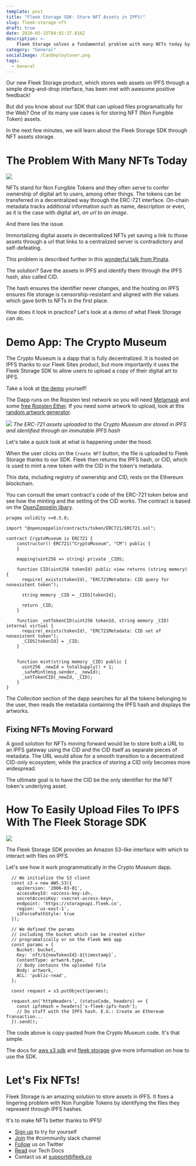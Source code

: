 ```yaml
---
template: post
title: "Fleek Storage SDK: Store NFT Assets in IPFS!"
slug: fleek-storage-nft
draft: true
date: 2020-05-15T04:02:37.816Z
description: >-
    Fleek Storage solves a fundamental problem with many NFTs today by storing assets to IPFS instead of a centralized server.
category: "General"
socialImage: /CanDeployCover.png
tags:
  - General
---
```


Our new Fleek Storage product, which stores web assets on IPFS through a simple drag-and-drop interface, has been met with awesome positive feedback!

But did you know about our SDK that can upload files programatically for the Web? One of its many use cases is for storing NFT (Non Fungible Token) assets.

In the next few minutes, we will learn about the Fleek Storage SDK through NFT assets storage.

# The Problem With Many NFTs Today
![](media/storageSdkNft/nft-central-server.jpg)

NFTs stand for Non Fungible Tokens and they often serve to confer ownership of digital art to users, among other things. The tokens can be transferred in a decentralized way through the ERC-721 interface. On-chain metadata tracks additional information such as name, description or even, as it is the case with digital art, *an url to an image*.

And there lies the issue.

Immortalizing digital assets in decentralized NFTs yet saving a link to those assets through a url that links to a centralized server is contradictory and self-defeating.

This problem is described further in this [wonderful talk from Pinata](https://www.youtube.com/watch?v=6b8OANmw2kM).

The solution? Save the assets in IPFS and identify them through the IPFS hash, also called CID.

The hash ensures the identifier never changes, and the hosting on IPFS ensures file storage is censorship-resistant and aligned with the values which gave birth to NFTs in the first place.

How does it look in practice? Let's look at a demo of what Fleek Storage can do.

# Demo App: The Crypto Museum
The Crypto Museum is a dapp that is fully decentralized. It is hosted on IPFS thanks to our Fleek Sites product, but more importantly it uses the Fleek Storage SDK to allow users to upload a copy of their digital art to IPFS.

Take a look at [the demo](https://crypto-museum.on.fleek.co) yourself!

The Dapp runs on the Ropsten test network so you will need [Metamask](https://metamask.io/) and some [free Ropsten Ether](https://faucet.ropsten.be/). If you need some artwork to upload, look at this [random artwork generator](http://www.random-art.org/online/).

![](media/storageSdkNft/crypto-museum.png)
*The ERC-721 assets uploaded to the Crypto Museum are stored in IPFS and identified through an immutable IPFS hash*

Let's take a quick look at what is happening under the hood.

When the user clicks on the `Create NFT` button, the file is uploaded to Fleek Storage thanks to our SDK. Fleek then returns the IPFS hash, or CID, which is used to mint a new token with the CID in the token's metadata.

This data, including registry of ownership and CID, rests on the Ethereum blockchain.

You can consult the smart contract's code of the ERC-721 token below and see how the minting and the setting of the CID works. The contract is based on the [OpenZeppelin libary](https://github.com/OpenZeppelin/openzeppelin-contracts).

```
pragma solidity >=0.5.0;

import "@openzeppelin/contracts/token/ERC721/ERC721.sol";

contract CryptoMuseum is ERC721 {
    constructor() ERC721("CryptoMuseum", "CM") public {
    }

    mapping(uint256 => string) private _CIDS;

    function CID(uint256 tokenId) public view returns (string memory) {
      require(_exists(tokenId), "ERC721Metadata: CID query for nonexistent token");

      string memory _CID = _CIDS[tokenId];

      return _CID;
    }

    function _setTokenCID(uint256 tokenId, string memory _CID) internal virtual {
      require(_exists(tokenId), "ERC721Metadata: CID set of nonexistent token");
      _CIDS[tokenId] = _CID;
    }


    function mint(string memory _CID) public {
      uint256 _newId = totalSupply() + 1;
      _safeMint(msg.sender, _newId);
      _setTokenCID(_newId, _CID);
    }
}
```

The *Collection* section of the dapp searches for all the tokens belonging to the user, then reads the metadata containing the IPFS hash and displays the artworks.

## Fixing NFTs Moving Forward

A good solution for NFTs moving forward would be to store both a URL to an IPFS gateway using the CID and the CID itself as separate pieces of metadata. The URL would allow for a smooth transition to a decentralized CID-only ecosystem, while the practice of storing a CID only becomes more widespread.

The ultimate goal is to have the CID be the only identifier for the NFT token's underlying asset.

# How To Easily Upload Files To IPFS With The Fleek Storage SDK
![](media/storageSdkNft/nft-winnie.jpg)

The Fleek Storage SDK provides an Amazon S3-like interface with which to interact with files on IPFS.

Let's see how it work programmatically in the Crypto Museum dapp.

```
  // We initialize the S3 client
  const s3 = new AWS.S3({
    apiVersion: '2006-03-01',
    accessKeyId: <access-key-id>,
    secretAccessKey: <secret-access-key>,
    endpoint: 'https://storageapi.fleek.co',
    region: 'us-east-1',
    s3ForcePathStyle: true
  });

  // We defined the params
  // including the bucket which can be created either
  // programatically or on the Fleek Web app
  const params = {
    Bucket: bucket,
    Key: `nft/${newTokenId}-${timestamp}`,
    ContentType: artwork.type,
    // Body contains the uploaded file
    Body: artwork,
    ACL: 'public-read',
  };

  const request = s3.putObject(params);

  request.on('httpHeaders', (statusCode, headers) => {
    const ipfsHash = headers['x-fleek-ipfs-hash'];
    // Do stuff with the IPFS hash. E.G.: Create an Ethereum Transaction...
  }).send();
```

The code above is copy-pasted from the Crypto Museum code. It's that simple.

The docs for [aws s3 sdk](https://docs.aws.amazon.com/AWSJavaScriptSDK/latest/AWS/S3.html) and [fleek storage](https://docs.fleek.co/Storage/CLI_SDK) give more information on how to use the SDK.

# Let's Fix NFTs!
Fleek Storage is an amazing solution to store assets in IPFS. It fixes a lingering problem with Non Fungible Tokens by identifying the files they represent through IPFS hashes.

It's to make NFTs better thanks to IPFS!

* [Sign up](https://app.fleek.co) to try for yourself
* [Join](https://join.slack.com/t/fleek-public/shared_invite/zt-bxna7y1d-PbVdut4rgHt5jM6Zjg9g9A) the #community slack channel
* [Follow](https://twitter.com/FleekHQ) us on Twitter
* [Read](https://docs.fleek.co/) our Tech Docs
* Contact us at support@fleek.co 
